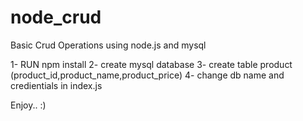 # node_crud
Basic Crud Operations using node.js and mysql

1- RUN npm install
2- create mysql database
3- create table product (product_id,product_name,product_price)
4- change db name and credientials in index.js

Enjoy.. :) 
